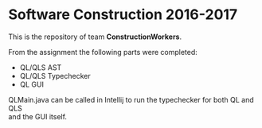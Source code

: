 Software Construction 2016-2017
==========
This is the repository of team <b>ConstructionWorkers</b>.

From the assignment the following parts were completed:
- QL/QLS AST
- QL/QLS Typechecker
- QL GUI

QLMain.java can be called in Intellij to run the typechecker for both QL and QLS\
and the GUI itself.

